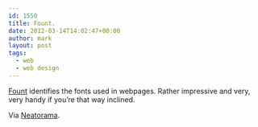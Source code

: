 ```yaml
---
id: 1550
title: Fount.
date: 2012-03-14T14:02:47+00:00
author: mark
layout: post
tags:
  - web
  - web design
---
```

[Fount](http://fount.artequalswork.com/) identifies the fonts used in webpages. Rather impressive and very, very handy if you&#8217;re that way inclined.

Via [Neatorama](http://www.neatorama.com/2012/01/06/a-handy-app-that-identifies-fonts-used-on-websites/).